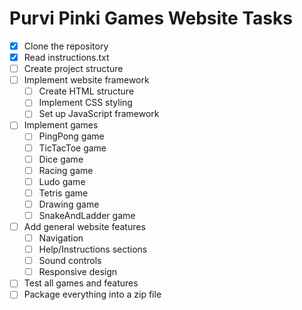 # Purvi Pinki Games Website Tasks

- [x] Clone the repository
- [x] Read instructions.txt
- [ ] Create project structure
- [ ] Implement website framework
  - [ ] Create HTML structure
  - [ ] Implement CSS styling
  - [ ] Set up JavaScript framework
- [ ] Implement games
  - [ ] PingPong game
  - [ ] TicTacToe game
  - [ ] Dice game
  - [ ] Racing game
  - [ ] Ludo game
  - [ ] Tetris game
  - [ ] Drawing game
  - [ ] SnakeAndLadder game
- [ ] Add general website features
  - [ ] Navigation
  - [ ] Help/Instructions sections
  - [ ] Sound controls
  - [ ] Responsive design
- [ ] Test all games and features
- [ ] Package everything into a zip file
